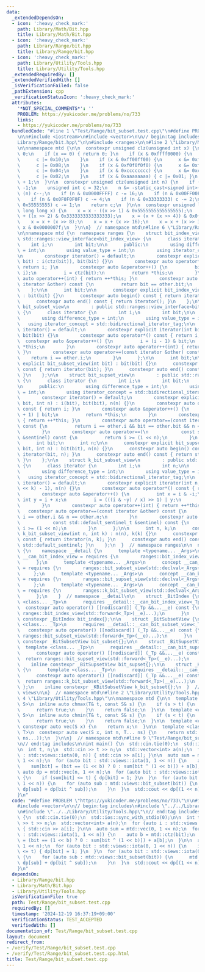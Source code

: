 ```yaml
---
data:
  _extendedDependsOn:
  - icon: ':heavy_check_mark:'
    path: Library/Math/Bit.hpp
    title: Library/Math/Bit.hpp
  - icon: ':heavy_check_mark:'
    path: Library/Range/bit.hpp
    title: Library/Range/bit.hpp
  - icon: ':heavy_check_mark:'
    path: Library/Utility/Tools.hpp
    title: Library/Utility/Tools.hpp
  _extendedRequiredBy: []
  _extendedVerifiedWith: []
  _isVerificationFailed: false
  _pathExtension: cpp
  _verificationStatusIcon: ':heavy_check_mark:'
  attributes:
    '*NOT_SPECIAL_COMMENTS*': ''
    PROBLEM: https://yukicoder.me/problems/no/733
    links:
    - https://yukicoder.me/problems/no/733
  bundledCode: "#line 1 \"Test/Range/bit_subset.test.cpp\"\n#define PROBLEM \"https://yukicoder.me/problems/no/733\"\
    \n\n#include <iostream>\n#include <vector>\n\n// begin:tag includes\n#line 2 \"\
    Library/Range/bit.hpp\"\n\n#include <ranges>\n\n#line 2 \"Library/Math/Bit.hpp\"\
    \n\nnamespace mtd {\n\n  constexpr unsigned clz(unsigned int x) {\n    int c =\
    \ 0;\n    if (x == 0) { return 0; }\n    if (x & 0xffff0000) {\n      x &= 0xffff0000;\n\
    \      c |= 0x10;\n    }\n    if (x & 0xff00ff00) {\n      x &= 0xff00ff00;\n\
    \      c |= 0x08;\n    }\n    if (x & 0xf0f0f0f0) {\n      x &= 0xf0f0f0f0;\n\
    \      c |= 0x04;\n    }\n    if (x & 0xcccccccc) {\n      x &= 0xcccccccc;\n\
    \      c |= 0x02;\n    }\n    if (x & 0xaaaaaaaa) { c |= 0x01; }\n    return c\
    \ + 1;\n  }\n\n  constexpr unsigned ctz(unsigned int n) {\n    if (!n) return\
    \ -1;\n    unsigned int c = 32;\n    n &= -static_cast<signed int>(n);\n    if\
    \ (n) c--;\n    if (n & 0x0000FFFF) c -= 16;\n    if (n & 0x00FF00FF) c -= 8;\n\
    \    if (n & 0x0F0F0F0F) c -= 4;\n    if (n & 0x33333333) c -= 2;\n    if (n &\
    \ 0x55555555) c -= 1;\n    return c;\n  }\n\n  constexpr unsigned long long popcount(unsigned\
    \ long long x) {\n    x = x - ((x >> 1) & 0x5555555555555555);\n    x = (x & 0x3333333333333333)\
    \ + ((x >> 2) & 0x3333333333333333);\n    x = (x + (x >> 4)) & 0x0f0f0f0f0f0f0f0f;\n\
    \    x = x + (x >> 8);\n    x = x + (x >> 16);\n    x = x + (x >> 32);\n    return\
    \ x & 0x0000007f;\n  }\n\n}  // namespace mtd\n#line 6 \"Library/Range/bit.hpp\"\
    \n\nnamespace mtd {\n  namespace ranges {\n    struct bit_index_view : public\
    \ std::ranges::view_interface<bit_index_view> {\n      class iterator {\n    \
    \    int i;\n        int bit;\n\n      public:\n        using difference_type\
    \ = int;\n        using value_type = int;\n        using iterator_concept = std::forward_iterator_tag;\n\
    \n        constexpr iterator() = default;\n        constexpr explicit iterator(int\
    \ bit) : i(ctz(bit)), bit(bit) {}\n        constexpr auto operator*() const {\
    \ return i; }\n        constexpr auto &operator++() {\n          bit ^= (1 <<\
    \ i);\n          i = ctz(bit);\n          return *this;\n        }\n        constexpr\
    \ auto operator++(int) { return ++*this; }\n        constexpr auto operator==(const\
    \ iterator &other) const {\n          return bit == other.bit;\n        }\n  \
    \    };\n\n      int bit;\n\n      constexpr explicit bit_index_view(int bit)\
    \ : bit(bit) {}\n      constexpr auto begin() const { return iterator(bit); }\n\
    \      constexpr auto end() const { return iterator(); }\n    };\n\n    struct\
    \ bit_subset_view\n        : public std::ranges::view_interface<bit_subset_view>\
    \ {\n      class iterator {\n        int i;\n        int bit;\n\n      public:\n\
    \        using difference_type = int;\n        using value_type = int;\n     \
    \   using iterator_concept = std::bidirectional_iterator_tag;\n\n        constexpr\
    \ iterator() = default;\n        constexpr explicit iterator(int bit) : i(bit),\
    \ bit(bit) {}\n        constexpr auto operator*() const { return i; }\n      \
    \  constexpr auto &operator++() {\n          i = (i - 1) & bit;\n          return\
    \ *this;\n        }\n        constexpr auto operator++(int) { return ++*this;\
    \ }\n        constexpr auto operator==(const iterator &other) const {\n      \
    \    return i == other.i;\n        }\n      };\n\n      int bit;\n\n      constexpr\
    \ explicit bit_subset_view(int bit) : bit(bit) {}\n      constexpr auto begin()\
    \ const { return iterator(bit); }\n      constexpr auto end() const { return iterator();\
    \ }\n    };\n\n    struct bit_supset_view\n        : public std::ranges::view_interface<bit_supset_view>\
    \ {\n      class iterator {\n        int i;\n        int bit;\n        int n;\n\
    \n      public:\n        using difference_type = int;\n        using value_type\
    \ = int;\n        using iterator_concept = std::bidirectional_iterator_tag;\n\n\
    \        constexpr iterator() = default;\n        constexpr explicit iterator(int\
    \ bit, int n) : i(bit), bit(bit), n(n) {}\n        constexpr auto operator*()\
    \ const { return i; }\n        constexpr auto &operator++() {\n          i = (i\
    \ + 1) | bit;\n          return *this;\n        }\n        constexpr auto operator++(int)\
    \ { return ++*this; }\n        constexpr auto operator==(const iterator &other)\
    \ const {\n          return i == other.i && bit == other.bit && n == other.n;\n\
    \        }\n        constexpr auto operator==(\n            const std::default_sentinel_t\
    \ &sentinel) const {\n          return i >= (1 << n);\n        }\n      };\n\n\
    \      int bit;\n      int n;\n\n      constexpr explicit bit_supset_view(int\
    \ bit, int n) : bit(bit), n(n) {}\n      constexpr auto begin() const { return\
    \ iterator(bit, n); }\n      constexpr auto end() const { return std::default_sentinel;\
    \ }\n    };\n\n    struct k_bit_subset_view\n        : public std::ranges::view_interface<k_bit_subset_view>\
    \ {\n      class iterator {\n        int i;\n        int n;\n\n      public:\n\
    \        using difference_type = int;\n        using value_type = int;\n     \
    \   using iterator_concept = std::bidirectional_iterator_tag;\n\n        constexpr\
    \ iterator() = default;\n        constexpr explicit iterator(int n, int k) : i((1\
    \ << k) - 1), n(n) {}\n        constexpr auto operator*() const { return i; }\n\
    \        constexpr auto &operator++() {\n          int x = i & -i;\n         \
    \ int y = i + x;\n          i = (((i & ~y) / x) >> 1) | y;\n          return *this;\n\
    \        }\n        constexpr auto operator++(int) { return ++*this; }\n     \
    \   constexpr auto operator==(const iterator &other) const {\n          return\
    \ i == other.i && n == other.n;\n        }\n        constexpr auto operator==(\n\
    \            const std::default_sentinel_t &sentinel) const {\n          return\
    \ i >= (1 << n);\n        }\n      };\n\n      int n, k;\n      constexpr explicit\
    \ k_bit_subset_view(int n, int k) : n(n), k(k) {}\n      constexpr auto begin()\
    \ const { return iterator(n, k); }\n      constexpr auto end() const { return\
    \ std::default_sentinel; }\n    };\n  }  // namespace ranges\n\n  namespace views\
    \ {\n    namespace __detail {\n      template <typename... _Args>\n      concept\
    \ __can_bit_index_view = requires {\n        ranges::bit_index_view(std::declval<_Args>()...);\n\
    \      };\n      template <typename... _Args>\n      concept __can_bit_subset_view\
    \ = requires {\n        ranges::bit_subset_view(std::declval<_Args>()...);\n \
    \     };\n      template <typename... _Args>\n      concept __can_bit_supset_view\
    \ = requires {\n        ranges::bit_supset_view(std::declval<_Args>()...);\n \
    \     };\n      template <typename... _Args>\n      concept __can_k_bit_subset_view\
    \ = requires {\n        ranges::k_bit_subset_view(std::declval<_Args>()...);\n\
    \      };\n    }  // namespace __detail\n\n    struct _BitIndex {\n      template\
    \ <class... _Tp>\n      requires __detail::__can_bit_index_view<_Tp...>\n    \
    \  constexpr auto operator() [[nodiscard]] (_Tp &&...__e) const {\n        return\
    \ ranges::bit_index_view(std::forward<_Tp>(__e)...);\n      }\n    };\n    inline\
    \ constexpr _BitIndex bit_index{};\n\n    struct _BitSubsetView {\n      template\
    \ <class... _Tp>\n      requires __detail::__can_bit_subset_view<_Tp...>\n   \
    \   constexpr auto operator() [[nodiscard]] (_Tp &&...__e) const {\n        return\
    \ ranges::bit_subset_view(std::forward<_Tp>(__e)...);\n      }\n    };\n    inline\
    \ constexpr _BitSubsetView bit_subset{};\n\n    struct _BitSupsetView {\n    \
    \  template <class... _Tp>\n      requires __detail::__can_bit_supset_view<_Tp...>\n\
    \      constexpr auto operator() [[nodiscard]] (_Tp &&...__e) const {\n      \
    \  return ranges::bit_supset_view(std::forward<_Tp>(__e)...);\n      }\n    };\n\
    \    inline constexpr _BitSupsetView bit_supset{};\n\n    struct _KBitSubsetView\
    \ {\n      template <class... _Tp>\n      requires __detail::__can_k_bit_subset_view<_Tp...>\n\
    \      constexpr auto operator() [[nodiscard]] (_Tp &&...__e) const {\n      \
    \  return ranges::k_bit_subset_view(std::forward<_Tp>(__e)...);\n      }\n   \
    \ };\n    inline constexpr _KBitSubsetView k_bit_subset{};\n  }  // namespace\
    \ views\n\n}  // namespace mtd\n#line 2 \"Library/Utility/Tools.hpp\"\n\n#line\
    \ 4 \"Library/Utility/Tools.hpp\"\n\nnamespace mtd {\n\n  template <class T, class\
    \ S>\n  inline auto chmax(T& t, const S& s) {\n    if (s > t) {\n      t = s;\n\
    \      return true;\n    }\n    return false;\n  }\n\n  template <class T, class\
    \ S>\n  inline auto chmin(T& t, const S& s) {\n    if (s < t) {\n      t = s;\n\
    \      return true;\n    }\n    return false;\n  }\n\n  template <class S>\n \
    \ constexpr auto vec(S x) {\n    return x;\n  }\n\n  template <class S, class...\
    \ T>\n  constexpr auto vec(S x, int n, T... ns) {\n    return std::vector(n, vec(x,\
    \ ns...));\n  }\n\n}  // namespace mtd\n#line 9 \"Test/Range/bit_subset.test.cpp\"\
    \n// end:tag includes\n\nint main() {\n  std::cin.tie(0);\n  std::ios::sync_with_stdio(0);\n\
    \n  int t, n;\n  std::cin >> t >> n;\n  std::vector<int> a(n);\n  for (auto i\
    \ : std::views::iota(0, n)) { std::cin >> a[i]; }\n\n  auto sum = mtd::vec(0,\
    \ 1 << n);\n  for (auto bit : std::views::iota(1, 1 << n)) {\n    auto b = mtd::ctz(bit);\n\
    \    sum[bit] = (bit == (1 << b) ? 0 : sum[bit ^ (1 << b)]) + a[b];\n  }\n\n \
    \ auto dp = mtd::vec(n, 1 << n);\n  for (auto bit : std::views::iota(0, 1 << n))\
    \ {\n    if (sum[bit] <= t) { dp[bit] = 1; }\n  }\n  for (auto bit : std::views::iota(0,\
    \ 1 << n)) {\n    for (auto sub : mtd::views::bit_subset(bit)) {\n      mtd::chmin(dp[bit],\
    \ dp[sub] + dp[bit ^ sub]);\n    }\n  }\n  std::cout << dp[(1 << n) - 1] << std::endl;\n\
    }\n"
  code: "#define PROBLEM \"https://yukicoder.me/problems/no/733\"\n\n#include <iostream>\n\
    #include <vector>\n\n// begin:tag includes\n#include \"../../Library/Range/bit.hpp\"\
    \n#include \"../../Library/Utility/Tools.hpp\"\n// end:tag includes\n\nint main()\
    \ {\n  std::cin.tie(0);\n  std::ios::sync_with_stdio(0);\n\n  int t, n;\n  std::cin\
    \ >> t >> n;\n  std::vector<int> a(n);\n  for (auto i : std::views::iota(0, n))\
    \ { std::cin >> a[i]; }\n\n  auto sum = mtd::vec(0, 1 << n);\n  for (auto bit\
    \ : std::views::iota(1, 1 << n)) {\n    auto b = mtd::ctz(bit);\n    sum[bit]\
    \ = (bit == (1 << b) ? 0 : sum[bit ^ (1 << b)]) + a[b];\n  }\n\n  auto dp = mtd::vec(n,\
    \ 1 << n);\n  for (auto bit : std::views::iota(0, 1 << n)) {\n    if (sum[bit]\
    \ <= t) { dp[bit] = 1; }\n  }\n  for (auto bit : std::views::iota(0, 1 << n))\
    \ {\n    for (auto sub : mtd::views::bit_subset(bit)) {\n      mtd::chmin(dp[bit],\
    \ dp[sub] + dp[bit ^ sub]);\n    }\n  }\n  std::cout << dp[(1 << n) - 1] << std::endl;\n\
    }\n"
  dependsOn:
  - Library/Range/bit.hpp
  - Library/Math/Bit.hpp
  - Library/Utility/Tools.hpp
  isVerificationFile: true
  path: Test/Range/bit_subset.test.cpp
  requiredBy: []
  timestamp: '2024-12-19 16:37:19+09:00'
  verificationStatus: TEST_ACCEPTED
  verifiedWith: []
documentation_of: Test/Range/bit_subset.test.cpp
layout: document
redirect_from:
- /verify/Test/Range/bit_subset.test.cpp
- /verify/Test/Range/bit_subset.test.cpp.html
title: Test/Range/bit_subset.test.cpp
---
```

